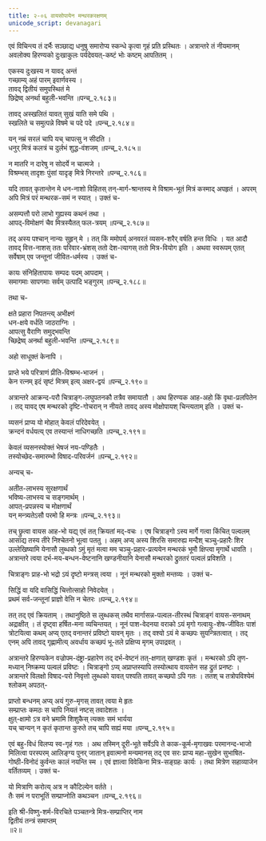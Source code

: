 ```yaml
---
title: २-०६ वायसोपायेन मन्थरकरक्षणम्
unicode_script: devanagari
---
```


एवं विचिन्त्य तं दर्भैः सञ्छाद्य धनुषु समारोप्य स्कन्धे कृत्वा गृहं प्रति प्रस्थितः । अत्रान्तरे तं नीयमानम् अवलोक्य हिरण्यको दुःखाकुलः पर्यदेवयत्-कष्टं भोः कष्टम् आपतितम् ।  

एकस्य दुःखस्य न यावद् अन्तं  
गच्छाम्य् अहं पारम् इवार्णवस्य ।  
तावद् द्वितीयं समुपस्थितं मे  
छिद्रेष्व् अनर्था बहुली-भवन्ति ॥पन्च्_२.१८३॥  

तावद् अस्खलितं यावत् सुखं याति समे पथि ।  
स्खलिते च समुत्पन्ने विषमे च पदे पदे ॥पन्च्_२.१८४॥  

यन् नम्रं सरलं चापि यच् चापत्सु न सीदति ।  
धनुर् मित्रं कलत्रं च दुर्लभं शुद्ध-वंशजम् ॥पन्च्_२.१८५॥  

न मातरि न दारेषु न सोदर्ये न चात्मजे ।  
विश्रम्भस् तादृशः पुंसां यादृङ् मित्रे निरन्तरे ॥पन्च्_२.१८६॥  

यदि तावत् कृतान्तेन मे धन-नाशो विहितस् तन्-मार्ग-श्रान्तस्य मे विश्राम-भूतं मित्रं कस्माद् अपहृतं । अपरम् अपि मित्रं परं मन्थरक-समं न स्यात् । उक्तं च-  

असम्पत्तौ परो लाभो गुह्यस्य कथनं तथा ।  
आपद्-विमोक्षणं चैव मित्रस्यैतत् फल-त्रयम् ॥पन्च्_२.१८७॥  

तद् अस्य पश्चान् नान्यः सुहृन् मे । तत् किं ममोपर्य् अनवरतं व्यसन-शरैर् वर्षति हन्त विधिः । यत आदौ तावद् वित्त-नाशस् ततः परिवार-भ्रंशस् ततो देश-त्यागस् ततो मित्र-वियोग इति । अथवा स्वरूपम् एतत् सर्वेषाम् एव जन्तूनां जीवित-धर्मस्य । उक्तं च-  

कायः संनिहितापायः सम्पदः पदम् आपदाम् ।  
समागमाः सापगमाः सर्वम् उत्पादि भङ्गुरम् ॥पन्च्_२.१८८॥  

तथा च-  

क्षते प्रहारा निपतन्त्य् अभीक्ष्णं  
धन-क्षये वर्धति जाठराग्निः ।  
आपत्सु वैराणि समुद्भवन्ति  
च्छिद्रेष्व् अनर्था बहुली-भवन्ति ॥पन्च्_२.१८९॥  

अहो साधूक्तं केनापि ।  

प्राप्ते भये परित्राणं प्रीति-विश्रम्भ-भाजनं ।  
केन रत्नम् इदं सृष्टं मित्रम् इत्य् अक्षर-द्वयं ॥पन्च्_२.१९०॥  

अत्रान्तरे आक्रन्द-परौ चित्राङ्ग-लघुपतनकौ तत्रैव समायातौ । अथ हिरण्यक आह-अहो किं वृथा-प्रलपितेन । तद् यावद् एष मन्थरको दृष्टि-गोचरान् न नीयते तावद् अस्य मोक्षोपायश् चिन्त्यताम् इति । उक्तं च-  

व्यसनं प्राप्य यो मोहात् केवलं परिदेवयेत् ।  
क्रन्दनं वर्धयत्य् एव तस्यान्तं नाधिगच्छति ॥पन्च्_२.१९१॥  

केवलं व्यसनस्योक्तं भेषजं नय-पण्डितैः ।  
तस्योच्छेद-समारम्भो विषाद-परिवर्जनं ॥पन्च्_२.१९२॥  

अन्यच् च-  

अतीत-लाभस्य सुरक्षणार्थं  
भविष्य-लाभस्य च सङ्गमार्थम् ।  
आपत्-प्रपन्नस्य च मोक्षणार्थं  
यन् मन्त्र्यतेऽसौ परमो हि मन्त्रः ॥पन्च्_२.१९३॥  

तच् छ्रुत्वा वायस आह-भो यद्य् एवं तत् क्रियतां मद्-वचः । एष चित्राङ्गो ऽस्य मार्गे गत्वा किंचित् पल्वलम् आसाद्य तस्य तीरे निश्चेतनो भूत्वा पततु । अहम् अप्य् अस्य शिरसि समारुह्य मन्दैश् चञ्चु-प्रहारैः शिर उल्लेखिष्यामि येनासौ लुब्धको ऽमुं मृतं मत्वा मम चञ्चु-प्रहार-प्रत्ययेन मन्थरकं भूमौ क्षिप्त्वा मृगार्थे धावति । अत्रान्तरे त्वया दर्भ-मय-बन्धन-वेष्टनानि खण्डनीयानि येनासौ मन्थरको द्रुततरं पल्वलं प्रविशति ।  

चित्राङ्गः प्राह-भो भद्रो ऽयं दृष्टो मन्त्रस् त्वया । नूनं मन्थरको मुक्तो मन्तव्यः । उक्तं च-  

सिद्धिं वा यदि वासिद्धिं चित्तोत्साहो निवेदयेत् ।  
प्रथमं सर्व-जन्तूनां प्राज्ञो वेत्ति न चेतरः ॥पन्च्_२.१९४॥  

तत् तद् एवं क्रियताम् । तथानुष्ठिते स लुब्धकस् तथैव मार्गासन्न-पल्वल-तीरस्थं चित्राङ्गं वायस-सनाथम् अद्राक्षीत् । तं दृष्ट्वा हर्षित-मना व्यचिन्तयत् । नूनं पाश-वेदनया वराको ऽयं मृगो गत्वायुः-शेष-जीवितः पाशं त्रोटयित्वा कथम् अप्य् एतद् वनान्तरं प्रविष्टो यावन् मृतः । तद् वश्यो ऽयं मे कच्छपः सुयन्त्रितत्वात् । तद् एनम् अपि तावद् गृह्णामीत्य् अवर्धाय कच्छपं भू-तले प्रक्षिप्य मृगम् उपाद्रवत् ।  

अत्रान्तरे हिरण्यकेन वज्रोपम-दंष्ट्रा-प्रहारेण तद् दर्भ-वेष्टनं तत्-क्षणात् खण्डशः कृतं । मन्थरको ऽपि तृण-मध्यान् निष्क्रम्य पल्वलं प्रविष्टः । चित्राङ्गो ऽप्य् अप्राप्तस्यापि तस्योत्थाय वायसेन सह द्रुतं प्रनष्टः । अत्रान्तरे विलक्षो विषाद-परो निवृत्तो लुब्धको यावत् पश्यति तावत् कच्छपो ऽपि गतः । ततश् च तत्रोपविश्येमं श्लोकम् अपठत्-  

प्राप्तो बन्धनम् अप्य् अयं गुरु-मृगस् तावत् त्वया मे हृतः  
सम्प्राप्तः कमठः स चापि नियतं नष्टस् तवादेशतः ।  
क्षुत्-क्षामो ऽत्र वने भ्रमामि शिशुकैस् त्यक्तः समं भार्यया  
यच् चान्यन् न कृतं कृतान्त कुरुते तच् चापि सह्यं मया ॥पन्च्_२.१९५॥  

एवं बहु-विधं विलप्य स्व-गृहं गतः । अथ तस्मिन् दूरी-भूते सर्वेऽपि ते काक-कूर्म-मृगाखवः परमानन्द-भाजो मिलित्वा परस्परम् आलिङ्ग्य पुनर् जातान् इवात्मनो मन्यमानस् तद् एव सरः प्राप्य महा-सुखेन सुभाषित-गोष्ठी-विनोदं कुर्वन्तः कालं नयन्ति स्म । एवं ज्ञात्वा विवेकिना मित्र-सङ्ग्रहः कार्यः । तथा मित्रेण सहाव्याजेन वर्तितव्यम् । उक्तं च-  

यो मित्राणि करोत्य् अत्र न कौटिल्येन वर्तते ।  
तैः समं न पराभूतिं सम्प्राप्नोति कथञ्चन ॥पन्च्_२.१९६॥  

इति श्री-विष्णु-शर्म-विरचिते पञ्चतन्त्रे मित्र-सम्प्राप्तिर् नाम  
द्वितीयं तन्त्रं समाप्तम्  
॥२॥
